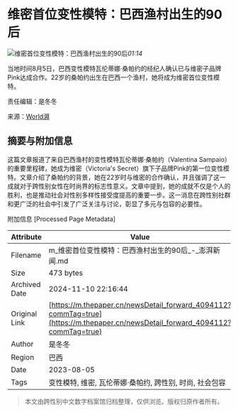 # 维密首位变性模特：巴西渔村出生的90后

![维密首位变性模特：巴西渔村出生的90后](https://image.thepaper.cn/image/26/540/743.jpg)_01:14_

当地时间8月5日，巴西变性模特瓦伦蒂娜·桑帕约的经纪人确认已与维密子品牌Pink达成合作。22岁的桑帕约出生在巴西一个渔村，她将成为维密首位变性模特。

责任编辑：是冬冬

来源：[World湃](https://image.thepaper.cn/image/26/540/743.jpg)

## 摘要与附加信息

<!-- tcd_abstract -->
这篇文章报道了来自巴西渔村的变性模特瓦伦蒂娜·桑帕约（Valentina Sampaio）的重要里程碑，她成为维密（Victoria's Secret）旗下子品牌Pink的第一位变性模特。文章介绍了桑帕约的背景，她在22岁时与维密的合作确认，并且强调了这一成就对于跨性别女性在时尚界的标志性意义。文章中提到，她的成就不仅是个人的胜利，也是推动社会对性别多样性接受度提高的重要一步。这一消息在跨性别社群和更广泛的社会中引发了广泛关注与讨论，彰显了多元与包容的必要性。
<!-- tcd_abstract_end -->

附加信息 [Processed Page Metadata]

| Attribute       | Value                                  |
|-----------------|----------------------------------------|
| Filename        | m_维密首位变性模特：巴西渔村出生的90后_-_澎湃新闻.md                             |
| Size            | 473 bytes                           |
| Archived Date   | 2024-11-10 22:16:44                             |
| Original Link   | [https://m.thepaper.cn/newsDetail_forward_4094112?commTag=true](https://m.thepaper.cn/newsDetail_forward_4094112?commTag=true)                       |
| Author          | 是冬冬                               |
| Region          | 巴西                               |
| Date            | 2023-08-05                                 |
| Tags            | 变性模特, 维密, 瓦伦蒂娜·桑帕约, 跨性别, 时尚, 社会包容                                 |
>
> 本文由跨性别中文数字档案馆归档整理，仅供浏览。版权归原作者所有。
>